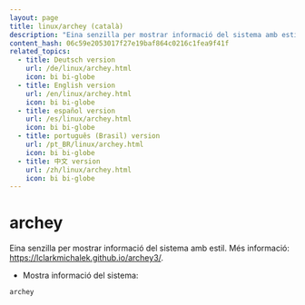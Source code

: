 ```yaml
---
layout: page
title: linux/archey (català)
description: "Eina senzilla per mostrar informació del sistema amb estil."
content_hash: 06c59e2053017f27e19baf864c0216c1fea9f41f
related_topics:
  - title: Deutsch version
    url: /de/linux/archey.html
    icon: bi bi-globe
  - title: English version
    url: /en/linux/archey.html
    icon: bi bi-globe
  - title: español version
    url: /es/linux/archey.html
    icon: bi bi-globe
  - title: português (Brasil) version
    url: /pt_BR/linux/archey.html
    icon: bi bi-globe
  - title: 中文 version
    url: /zh/linux/archey.html
    icon: bi bi-globe
---
```

# archey

Eina senzilla per mostrar informació del sistema amb estil.
Més informació: <https://lclarkmichalek.github.io/archey3/>.

- Mostra informació del sistema:

`archey`
